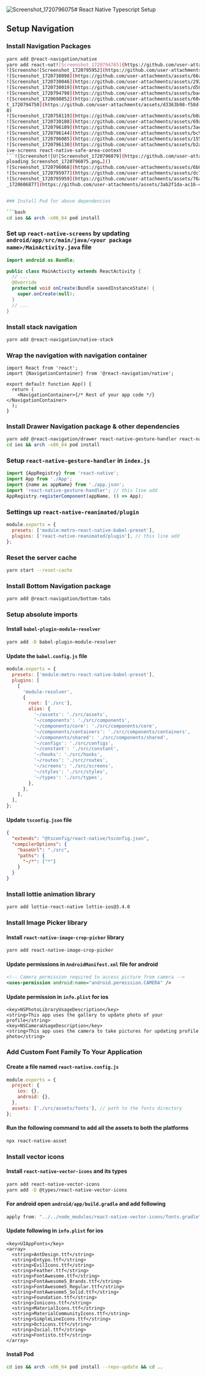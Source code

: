 ![Screenshot_1720796075](https://github.com/user-attachments/assets/81f93d1a-c603-43dd-afe0-ad675f8744bb)# React Native Typescript Setup

## Setup Navigation

### Install Navigation Packages

```bash
yarn add @react-navigation/native
yarn add react-nat![Screenshot_1720794765](https://github.com/user-attachments/assets/aed2a349-cd98-405d-8a5d-3b96bb5ae113)
![Screensho![Screenshot_1720795952](https://github.com/user-attachments/assets/00d25752-167c-4a0f-a991-5a0c0b308c11)
![Screenshot_1720730098](https://github.com/user-attachments/assets/66a3f122-1977-4f17-a357-80263acb927c)
![Screenshot_1720730046](https://github.com/user-attachments/assets/29232e40-ad68-487f-94fd-5b4b07243d69)
![Screenshot_1720730019](https://github.com/user-attachments/assets/d58674fd-78a8-456e-873d-664b045ea88d)
![Screenshot_1720794798](https://github.com/user-attachments/assets/ba410b58-8a44-4024-9f8f-9794f6c9a9a6)
![Screenshot_1720698052](https://github.com/user-attachments/assets/60c64e95-c4db-4d65-99db-f5d5ce20191c)
t_1720794750](https://github.com/user-attachments/assets/d3363b98-f58d-4fc7-b8e5-5eca869e594![Screenshot_1720794772](https://github.com/user-attachments/assets/7be63f9a-4315-4fa8-9f01-d7a41a0cb6cd)
8)
![Screenshot_1720758119](https://github.com/user-attachments/assets/b0a701a4-e03e-4aad-8907-38cadb719316)
![Screenshot_1720730108](https://github.com/user-attachments/assets/69a19519-2505-42f0-bf0d-c82ba24e8160)
![Screenshot_1720796109](https://github.com/user-attachments/assets/3ae86e05-cb4b-4a53-98a2-17d4fe70ff77)
![Screenshot_1720796144](https://github.com/user-attachments/assets/bc9b2645-952f-4b6f-b222-0a569f2c45a9)
![Screenshot_1720796085](https://github.com/user-attachments/assets/155ca6a3-c8c0-47d7-b4df-a877d9af2a63)
![Screenshot_1720796130](https://github.com/user-attachments/assets/b2a12c62-793c-44d6-842f-2633496b9751)
ive-screens react-native-safe-area-context
```![Screenshot![U![Screenshot_1720796079](https://github.com/user-attachments/assets/ba87056d-a5c2-4538-8664-54b549ed0345)
ploading Screenshot_1720796075.png…]()
![Screenshot_1720796068](https://github.com/user-attachments/assets/6b00defd-9779-4f16-ac88-f28b62e188f6)
![Screenshot_1720795977](https://github.com/user-attachments/assets/dc75b50c-1ef2-450d-92a5-6d5c73bc509d)
![Screenshot_1720795959](https://github.com/user-attachments/assets/76ad594f-4458-405a-b155-a734867327e6)
_1720606877](https://github.com/user-attachments/assets/3ab2f1da-ac16-43aa-aed1-96c610dde05c)


### Install Pod for above dependencies

```bash
cd ios && arch -x86_64 pod install
```

### Set up `react-native-screens` by updating `android/app/src/main/java/<your package name>/MainActivity.java` file

```java
import android.os.Bundle;

public class MainActivity extends ReactActivity {
  // ...
  @Override
  protected void onCreate(Bundle savedInstanceState) {
    super.onCreate(null);
  }
  // ...
}
```

### Install stack navigation

```bash
yarn add @react-navigation/native-stack
```

### Wrap the navigation with navigation container

```tsx
import React from 'react';
import {NavigationContainer} from '@react-navigation/native';

export default function App() {
  return (
    <NavigationContainer>{/* Rest of your app code */}</NavigationContainer>
  );
}
```

### Install Drawer Navigation package & other dependencies

```bash
yarn add @react-navigation/drawer react-native-gesture-handler react-native-reanimated
cd ios && arch -x86_64 pod install
```

### Setup `react-native-gesture-handler` in `index.js`

```js
import {AppRegistry} from 'react-native';
import App from './App';
import {name as appName} from './app.json';
import 'react-native-gesture-handler'; // this line add
AppRegistry.registerComponent(appName, () => App);
```

### Settings up `react-native-reanimated/plugin`

```js
module.exports = {
  presets: ['module:metro-react-native-babel-preset'],
  plugins: ['react-native-reanimated/plugin'], // this line add
};
```

### Reset the server cache

```bash
yarn start --reset-cache
```

### Install Bottom Navigation package

```bash
yarn add @react-navigation/bottom-tabs
```

### Setup absolute imports

#### Install `babel-plugin-module-resolver`

```bash
yarn add -D babel-plugin-module-resolver
```

#### Update the `babel.config.js` file

```js
module.exports = {
  presets: ['module:metro-react-native-babel-preset'],
  plugins: [
    [
      'module-resolver',
      {
        root: ['./src'],
        alias: {
          '~/assets': './src/assets',
          '~/components': './src/components',
          '~/components/core': './src/components/core',
          '~/components/containers': './src/components/containers',
          '~/components/shared': './src/components/shared',
          '~/configs': './src/configs',
          '~/constant': './src/constant',
          '~/hooks': './src/hooks',
          '~/routes': './src/routes',
          '~/screens': './src/screens',
          '~/styles': './src/styles',
          '~/types': './src/types',
        },
      },
    ],
  ],
};
```

#### Update `tsconfig.json` file

```json
{
  "extends": "@tsconfig/react-native/tsconfig.json",
  "compilerOptions": {
    "baseUrl": "./src",
    "paths": {
      "~/*": ["*"]
    }
  }
}
```

### Install lottie animation library

```bash
yarn add lottie-react-native lottie-ios@3.4.0
```

### Install Image Picker library

#### Install `react-native-image-crop-picker` library

```bash
yarn add react-native-image-crop-picker
```

#### Update permissions in `AndroidManifest.xml` file for android

```xml
<!-- Camera permission required to access picture from camera -->
<uses-permission android:name="android.permission.CAMERA" />
```

#### Update permission in `info.plist` for ios

```plist
<key>NSPhotoLibraryUsageDescription</key>
<string>This app uses the gallery to update photo of your profile</string>
<key>NSCameraUsageDescription</key>
<string>This app uses the camera to take pictures for updating profile photo</string>
```

### Add Custom Font Family To Your Application

#### Create a file named `react-native.config.js`

```js
module.exports = {
  project: {
    ios: {},
    android: {},
  },
  assets: ['./src/assets/fonts'], // path to the fonts directory
};
```

#### Run the following command to add all the assets to both the platforms

```bash
npx react-native-asset
```

### Install vector icons

#### Install `react-native-vector-icons` and its types

```bash
yarn add react-native-vector-icons
yarn add -D @types/react-native-vector-icons
```

#### For android open `android/app/build.gradle` and add following

```gradle
apply from: "../../node_modules/react-native-vector-icons/fonts.gradle"
```

#### Update following in `info.plist` for ios

```plist
<key>UIAppFonts</key>
<array>
  <string>AntDesign.ttf</string>
  <string>Entypo.ttf</string>
  <string>EvilIcons.ttf</string>
  <string>Feather.ttf</string>
  <string>FontAwesome.ttf</string>
  <string>FontAwesome5_Brands.ttf</string>
  <string>FontAwesome5_Regular.ttf</string>
  <string>FontAwesome5_Solid.ttf</string>
  <string>Foundation.ttf</string>
  <string>Ionicons.ttf</string>
  <string>MaterialIcons.ttf</string>
  <string>MaterialCommunityIcons.ttf</string>
  <string>SimpleLineIcons.ttf</string>
  <string>Octicons.ttf</string>
  <string>Zocial.ttf</string>
  <string>Fontisto.ttf</string>
</array>
```

#### Install Pod

```bash
cd ios && arch -x86_64 pod install --repo-update && cd ..
```
